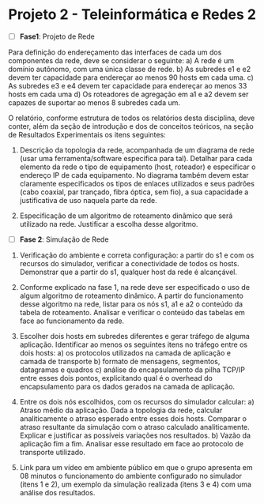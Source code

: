 # Projeto 2 - Teleinformática e Redes 2

- [ ] **Fase1**: Projeto de Rede

Para definição do endereçamento das interfaces de cada um dos componentes da rede, deve se considerar o seguinte:
a) A rede é um domínio autônomo, com uma única classe de rede.
b) As subredes e1 e e2 devem ter capacidade para endereçar ao menos 90 hosts em cada uma.
c) As subredes e3 e e4 devem ter capacidade para endereçar ao menos 33 hosts em cada uma
d) Os roteadores de agregação em a1 e a2 devem ser capazes de suportar ao menos 8 subredes cada um.

O relatório, conforme estrutura de todos os relatórios desta disciplina, deve conter, além da seção de introdução e dos de
conceitos teóricos, na seção de Resultados Experimentais os itens seguintes:

1. Descrição da topologia da rede, acompanhada de um diagrama de rede (usar uma ferramenta/software específica
para tal). Detalhar para cada elemento da rede o tipo de equipamento (host, roteador) e especificar o endereço IP
de cada equipamento. No diagrama também devem estar claramente especificados os tipos de enlaces utilizados
e seus padrões (cabo coaxial, par trançado, fibra óptica, sem fio), a sua capacidade a justificativa de uso naquela
parte da rede.

2. Especificação de um algoritmo de roteamento dinâmico que será utilizado na rede. Justificar a escolha desse
algoritmo.


- [ ] **Fase 2**: Simulação de Rede

1. Verificação do ambiente e correta configuração: a partir do s1 e com os recursos do simulador, verificar a
conectividade de todos os hosts. Demonstrar que a partir do s1, qualquer host da rede é alcançável.

2. Conforme explicado na fase 1, na rede deve ser especificado o uso de algum algoritmo de roteamento dinâmico.
A partir do funcionamento desse algoritmo na rede, listar para os nós s1, a1 e a2 o conteúdo da tabela de
roteamento. Analisar e verificar o conteúdo das tabelas em face ao funcionamento da rede.

3. Escolher dois hosts em subredes diferentes e gerar tráfego de alguma aplicação. Identificar ao menos os seguintes
itens no tráfego entre os dois hosts: 
a) os protocolos utilizados na camada de aplicação e camada de transporte
b) formato de mensagens, segmentos, datagramas e quadros 
c) análise do encapsulamento da pilha TCP/IP entre esses dois pontos, explicitando qual é o overhead do encapsulamento para os dados gerados na camada de
aplicação.

4. Entre os dois nós escolhidos, com os recursos do simulador calcular:
a) Atraso médio da aplicação. Dada a topologia da rede, calcular analiticamente o atraso esperado entre
esses dois hosts. Comparar o atraso resultante da simulação com o atraso calculado analiticamente.
Explicar e justificar as possíveis variações nos resultados.
b) Vazão da aplicação fim a fim. Analisar esse resultado em face ao protocolo de transporte utilizado.

5. Link para um vídeo em ambiente público em que o grupo apresenta em 08 minutos o funcionamento do ambiente
configurado no simulador (itens 1 e 2), um exemplo da simulação realizada (itens 3 e 4) com uma análise dos
resultados.
